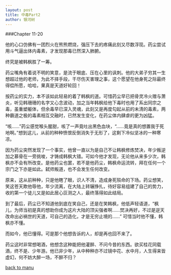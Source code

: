 ```yaml
---
layout: post
title: 中毒Part2
author: 银河树
---
```


###Chapter 11-20

他的心口仿佛有一团烈火在熊熊燃烧，强压下去的疼痛此刻又尽数浮现。药尘尝试用斗气逼出体内毒素，才发现那毒已然深入肺腑。

终究是被韩枫胜了一筹。

药尘嘴角有着说不明的笑意，是流于眼底、压在心里的讽刺。他的大弟子穷其一生想超过他的老师，为此不择手段，干尽伤天害理之事，这个愿望在他身死之际最终得偿所愿，哈哈，果真是天道好轮回！

按药尘的实力，本不该如此轻易的着了韩枫的道。可惜药尘早已把骨灵冷火赠与萧炎，听见韩珊珊的名字又心念波动，加之当年韩枫给他下毒时也用了系出同宗之毒，虽重塑躯体，但余毒早已深入灵魂，此刻又是再度勾起从前的未清的毒素，两种霸道之极的毒素相互交融时，已然发生变化，在药尘体内肆虐的更为凶猛。

“咳……”药尘感觉喉头腥甜，咳了一声竟吐出黑色血块，“……竟是真的想置我于死地啊。”想到这儿，从前的种种愤恨反倒消失于无形了，这剩下冷似坚冰的一种寒凉。

因为药尘突然发现了一个事实，他曾一直以为是自己不让韩枫修炼焚决，年少叛逆加之慕骨在一旁挑唆，才铸成韩枫大错。可如今他才发现，无论他从来多少次，韩枫亦不会有所改变。是他药尘也罢，若不是他药尘，韩枫命运流转，拜在任何一个宗门之下亦是如此。弑师叛道，也不会发生任何改变。

原来，这从前种种，只是他瞎了眼，识人不清，造成身死殒命的下场。药尘想笑，笑这苍天欺他辱他，年少流离，在大陆上转辗挣扎，待好容易组建了自己的势力，收的第一个徒儿又是如此居心叵测之人，最终落得如此结局。

到了最后，药尘已不知道他到底在笑自己，还是在笑韩枫，他低声轻语道，“枫儿，为师当初是真的想助你成为这片大陆的顶尖强者啊……焚决再好，不过是逆天改命出必祸世的天道，可自己的造化，才是无穷止境的……”
可惜当时他不懂，韩枫亦不懂。

而如今，他已懂得。可是那个他想告诉的人，却是再也回不来了。

药尘这时非常想喝酒，他想念这种能把他灌醉、不问今昔的东西。欲买桂花同载酒，终不是、少年游。他已非少年，从中种种亦不过镜中花、水中月，人生得来皆虚幻，何不妨大醉一场，不醉不归？


[back to manu](https://allforyanchen.github.io/2020/07/16/post-1.html)
